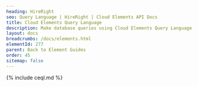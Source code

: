 ```yaml
---
heading: HireRight
seo: Query Language | HireRight | Cloud Elements API Docs
title: Cloud Elements Query Language
description: Make database queries using Cloud Elements Query Language.
layout: docs
breadcrumbs: /docs/elements.html
elementId: 277
parent: Back to Element Guides
order: 45
sitemap: false
---
```


{% include ceql.md %}
